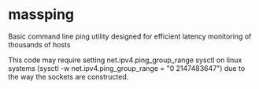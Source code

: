 # massping
Basic command line ping utility designed for efficient latency monitoring of thousands of hosts

This code may require setting net.ipv4.ping_group_range sysctl on linux systems (sysctl -w net.ipv4.ping_group_range = "0 2147483647") due to the way the sockets are constructed.
